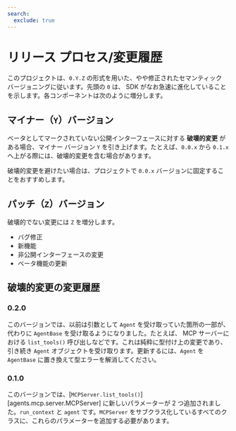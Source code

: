```yaml
---
search:
  exclude: true
---
```

# リリース プロセス/変更履歴

このプロジェクトは、`0.Y.Z` の形式を用いた、やや修正されたセマンティック バージョニングに従います。先頭の `0` は、 SDK がなお急速に進化していることを示します。各コンポーネントは次のように増分します。

## マイナー（`Y`）バージョン

ベータとしてマークされていない公開インターフェースに対する  **破壊的変更**  がある場合、マイナー バージョン `Y` を引き上げます。たとえば、`0.0.x` から `0.1.x` へ上がる際には、破壊的変更を含む場合があります。

破壊的変更を避けたい場合は、プロジェクトで `0.0.x` バージョンに固定することをおすすめします。

## パッチ（`Z`）バージョン

破壊的でない変更には `Z` を増分します。

- バグ修正
- 新機能
- 非公開インターフェースの変更
- ベータ機能の更新

## 破壊的変更の変更履歴

### 0.2.0

このバージョンでは、以前は引数として `Agent` を受け取っていた箇所の一部が、代わりに `AgentBase` を受け取るようになりました。たとえば、 MCP サーバーにおける `list_tools()` 呼び出しなどです。これは純粋に型付け上の変更であり、引き続き `Agent` オブジェクトを受け取ります。更新するには、`Agent` を `AgentBase` に置き換えて型エラーを解消してください。

### 0.1.0

このバージョンでは、[`MCPServer.list_tools()`][agents.mcp.server.MCPServer] に新しいパラメーターが 2 つ追加されました。`run_context` と `agent` です。`MCPServer` をサブクラス化しているすべてのクラスに、これらのパラメーターを追加する必要があります。